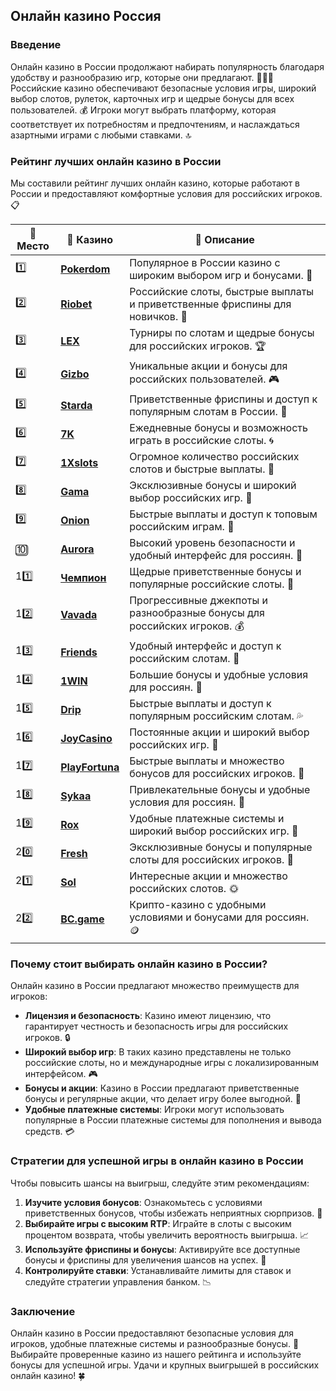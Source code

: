 ## Онлайн казино Россия

### Введение
Онлайн казино в России продолжают набирать популярность благодаря удобству и разнообразию игр, которые они предлагают. 🎰🇷🇺 Российские казино обеспечивают безопасные условия игры, широкий выбор слотов, рулеток, карточных игр и щедрые бонусы для всех пользователей. 💰 Игроки могут выбрать платформу, которая соответствует их потребностям и предпочтениям, и наслаждаться азартными играми с любыми ставками. 🔝

### Рейтинг лучших онлайн казино в России
Мы составили рейтинг лучших онлайн казино, которые работают в России и предоставляют комфортные условия для российских игроков. 📋

| 🥇 **Место** | 🎰 **Казино** | 💬 **Описание** |
|-------------|-------------|----------------|
| 1️⃣ | [**Pokerdom**](https://brandplay.link/4k77v2yx) | Популярное в России казино с широким выбором игр и бонусами. 🎁 |
| 2️⃣ | [**Riobet**](https://brandplay.link/7xBLTPyj) | Российские слоты, быстрые выплаты и приветственные фриспины для новичков. 🤑 |
| 3️⃣ | [**LEX**](https://brandplay.link/zW4hdDFV) | Турниры по слотам и щедрые бонусы для российских игроков. 🏆 |
| 4️⃣ | [**Gizbo**](https://brandplay.link/bprXw4YV) | Уникальные акции и бонусы для российских пользователей. 🎮 |
| 5️⃣ | [**Starda**](https://brandplay.link/fB7xwRFL) | Приветственные фриспины и доступ к популярным слотам в России. 🌟 |
| 6️⃣ | [**7K**](https://brandplay.link/BvQyFShp) | Ежедневные бонусы и возможность играть в российские слоты. 🌀 |
| 7️⃣ | [**1Xslots**](https://brandplay.link/hSB1khtr) | Огромное количество российских слотов и быстрые выплаты. 🎰 |
| 8️⃣ | [**Gama**](https://brandplay.link/j6NMKsDz) | Эксклюзивные бонусы и широкий выбор российских игр. 🧩 |
| 9️⃣ | [**Onion**](https://brandplay.link/zBGRVpQ9) | Быстрые выплаты и доступ к топовым российским играм. 💎 |
| 🔟 | [**Aurora**](https://10trafic-stat2.com/click/668546556bcc6313411604bd/6766/13032/subaccount) | Высокий уровень безопасности и удобный интерфейс для россиян. 🚀 |
| 11️⃣ | [**Чемпион**](https://temon-gter.cfd/go/lRq?p80412p304504pcc44t17455) | Щедрые приветственные бонусы и популярные российские слоты. 🥇 |
| 12️⃣ | [**Vavada**](https://vavadapartner.pro/?promo=ea5c9275-6854-4505-94fc-95ab18221945-linkb2) | Прогрессивные джекпоты и разнообразные бонусы для российских игроков. 💰 |
| 13️⃣ | [**Friends**](https://gofriends.run/linkb2) | Удобный интерфейс и доступ к российским слотам. 👯 |
| 14️⃣ | [**1WIN**](https://brandplay.link/smXVpBbG) | Большие бонусы и удобные условия для россиян. 🎲 |
| 15️⃣ | [**Drip**](https://drp-ircp01.com/c07e6a3db) | Быстрые выплаты и доступ к популярным российским слотам. 💦 |
| 16️⃣ | [**JoyCasino**](https://rpc30.call2me.pro/?/ru/registration?apkpop=0&partner=p24970p3291217pc98f) | Постоянные акции и широкий выбор российских игр. 🎉 |
| 17️⃣ | [**PlayFortuna**](https://fortunapromo.net/alt/playfortuna/registration?0dc4a9362a71feb7e3f165fb8e766f70) | Быстрые выплаты и множество бонусов для российских игроков. 💎 |
| 18️⃣ | [**Sykaa**](https://s-two-way.com/?source=linkb2&pid=30697) | Привлекательные бонусы и удобные условия для россиян. 🌈 |
| 19️⃣ | [**Rox**](https://rox-pvwfpjgcxe.com/cb1ee18a5) | Удобные платежные системы и широкий выбор российских игр. 💸 |
| 20️⃣ | [**Fresh**](https://fresh-eumwkxwao.com/c3f7b485d) | Эксклюзивные бонусы и популярные слоты для российских игроков. 🥑 |
| 21️⃣ | [**Sol**](https://sol-mmtdzfbaco.com/cb2415bca) | Интересные акции и множество российских слотов. 🌞 |
| 22️⃣ | [**BC.game**](https://partnerbcgame.com/dcc53d441) | Крипто-казино с удобными условиями и бонусами для россиян. 🪙 |

### Почему стоит выбирать онлайн казино в России?
Онлайн казино в России предлагают множество преимуществ для игроков:

- **Лицензия и безопасность**: Казино имеют лицензию, что гарантирует честность и безопасность игры для российских игроков. 🔒
- **Широкий выбор игр**: В таких казино представлены не только российские слоты, но и международные игры с локализированным интерфейсом. 🎮
- **Бонусы и акции**: Казино в России предлагают приветственные бонусы и регулярные акции, что делает игру более выгодной. 🎁
- **Удобные платежные системы**: Игроки могут использовать популярные в России платежные системы для пополнения и вывода средств. 💳

### Стратегии для успешной игры в онлайн казино в России
Чтобы повысить шансы на выигрыш, следуйте этим рекомендациям:

1. **Изучите условия бонусов**: Ознакомьтесь с условиями приветственных бонусов, чтобы избежать неприятных сюрпризов. 📜
2. **Выбирайте игры с высоким RTP**: Играйте в слоты с высоким процентом возврата, чтобы увеличить вероятность выигрыша. 📈
3. **Используйте фриспины и бонусы**: Активируйте все доступные бонусы и фриспины для увеличения шансов на успех. 🎰
4. **Контролируйте ставки**: Устанавливайте лимиты для ставок и следуйте стратегии управления банком. 📉

### Заключение
Онлайн казино в России предоставляют безопасные условия для игроков, удобные платежные системы и разнообразные бонусы. 💸 Выбирайте проверенные казино из нашего рейтинга и используйте бонусы для успешной игры. Удачи и крупных выигрышей в российских онлайн казино! 🍀
